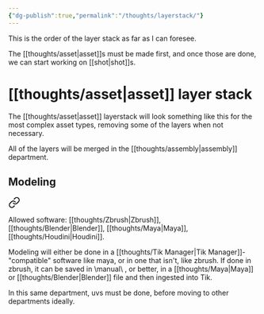 ```yaml
---
{"dg-publish":true,"permalink":"/thoughts/layerstack/"}
---
```


This is the order of the layer stack as far as I can foresee.

The [[thoughts/asset\|asset]]s must be made first, and once those are done, we can start working on [[shot\|shot]]s.


# [[thoughts/asset\|asset]] layer stack

The [[thoughts/asset\|asset]] layerstack will look something like this for the most complex asset types, removing some of the layers when not necessary. 

All of the layers will be merged in the [[thoughts/assembly\|assembly]] department.

## Modeling

<div class="transclusion internal-embed is-loaded"><a class="markdown-embed-link" href="/thoughts/modeling/" aria-label="Open link"><svg xmlns="http://www.w3.org/2000/svg" width="24" height="24" viewBox="0 0 24 24" fill="none" stroke="currentColor" stroke-width="2" stroke-linecap="round" stroke-linejoin="round" class="svg-icon lucide-link"><path d="M10 13a5 5 0 0 0 7.54.54l3-3a5 5 0 0 0-7.07-7.07l-1.72 1.71"></path><path d="M14 11a5 5 0 0 0-7.54-.54l-3 3a5 5 0 0 0 7.07 7.07l1.71-1.71"></path></svg></a><div class="markdown-embed">





Allowed software: [[thoughts/Zbrush\|Zbrush]], [[thoughts/Blender\|Blender]], [[thoughts/Maya\|Maya]], [[thoughts/Houdini\|Houdini]].

Modeling will either be done in a [[thoughts/Tik Manager\|Tik Manager]]- "compatible" software like maya, or in one that isn't, like zbrush. If done in zbrush, it can be saved in \manual\ , or better, in a [[thoughts/Maya\|Maya]] or [[thoughts/Blender\|Blender]] file and then ingested into Tik. 

In this same department, uvs must be done, before moving to other departments ideally.

</div></div>

## 
